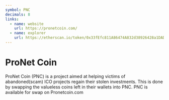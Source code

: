 ```yaml
---
symbol: PNC
decimals: 8
links:
  - name: website
    url: https://pronetcoin.com/
  - name: explorer
    url: https://etherscan.io/token/0x33fEfc811A86474A832d38926428a1DADE431F25
---
```


# ProNet Coin

ProNet Coin (PNC) is a project aimed at helping victims of abandoned(scam) ICO projects regain their stolen investments. This is done by swapping the valueless coins left in their wallets into PNC. PNC is available for swap on Pronetcoin.com
